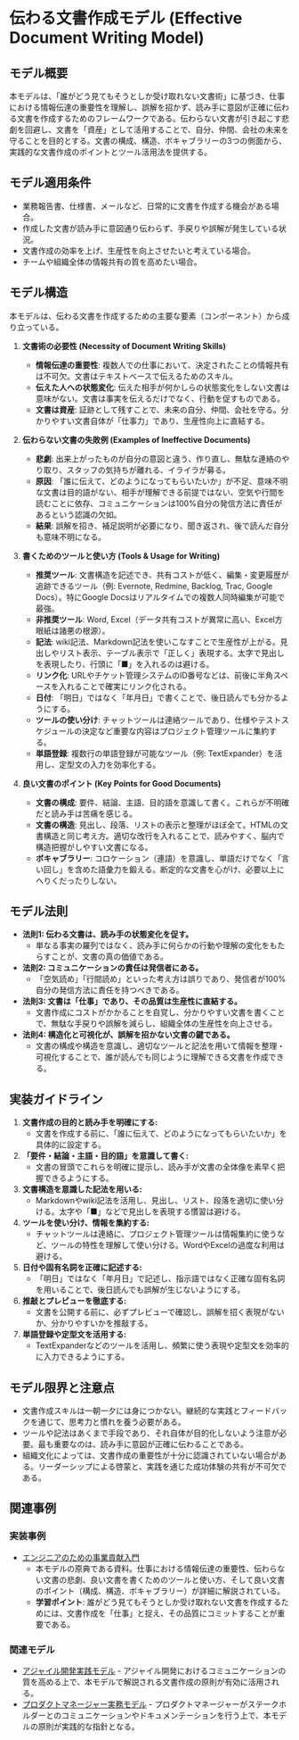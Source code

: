 # 伝わる文書作成モデル (Effective Document Writing Model)

## モデル概要
本モデルは、「誰がどう見てもそうとしか受け取れない文書術」に基づき、仕事における情報伝達の重要性を理解し、誤解を招かず、読み手に意図が正確に伝わる文書を作成するためのフレームワークである。伝わらない文書が引き起こす悲劇を回避し、文書を「資産」として活用することで、自分、仲間、会社の未来を守ることを目的とする。文書の構成、構造、ボキャブラリーの3つの側面から、実践的な文書作成のポイントとツール活用法を提供する。

## モデル適用条件
- 業務報告書、仕様書、メールなど、日常的に文書を作成する機会がある場合。
- 作成した文書が読み手に意図通り伝わらず、手戻りや誤解が発生している状況。
- 文書作成の効率を上げ、生産性を向上させたいと考えている場合。
- チームや組織全体の情報共有の質を高めたい場合。

## モデル構造
本モデルは、伝わる文書を作成するための主要な要素（コンポーネント）から成り立っている。

1.  **文書術の必要性 (Necessity of Document Writing Skills)**
    -   **情報伝達の重要性**: 複数人での仕事において、決定されたことの情報共有は不可欠。文書はテキストベースで伝えるためのスキル。
    -   **伝えた人への状態変化**: 伝えた相手が何かしらの状態変化をしない文書は意味がない。文書は事実を伝えるだけでなく、行動を促すものである。
    -   **文書は資産**: 証跡として残すことで、未来の自分、仲間、会社を守る。分かりやすい文書自体が「仕事力」であり、生産性向上に直結する。

2.  **伝わらない文書の失敗例 (Examples of Ineffective Documents)**
    -   **悲劇**: 出来上がったものが自分の意図と違う、作り直し、無駄な連絡のやり取り、スタッフの気持ちが離れる、イライラが募る。
    -   **原因**: 「誰に伝えて、どのようになってもらいたいか」が不足、意味不明な文書は目的語がない、相手が理解できる前提ではない、空気や行間を読むことに依存、コミュニケーションは100%自分の発信方法に責任があるという認識の欠如。
    -   **結果**: 誤解を招き、補足説明が必要になり、聞き返され、後で読んだ自分も意味不明になる。

3.  **書くためのツールと使い方 (Tools & Usage for Writing)**
    -   **推奨ツール**: 文書構造を記述でき、共有コストが低く、編集・変更履歴が追跡できるツール（例: Evernote, Redmine, Backlog, Trac, Google Docs）。特にGoogle Docsはリアルタイムでの複数人同時編集が可能で最強。
    -   **非推奨ツール**: Word, Excel（データ共有コストが異常に高い、Excel方眼紙は諸悪の根源）。
    -   **記法**: wiki記法、Markdown記法を使いこなすことで生産性が上がる。見出しやリスト表示、テーブル表示で「正しく」表現する。太字で見出しを表現したり、行頭に「■」を入れるのは避ける。
    -   **リンク化**: URLやチケット管理システムのID番号などは、前後に半角スペースを入れることで確実にリンク化される。
    -   **日付**: 「明日」ではなく「年月日」で書くことで、後日読んでも分かるようにする。
    -   **ツールの使い分け**: チャットツールは連絡ツールであり、仕様やテストスケジュールの決定など重要な内容はプロジェクト管理ツールに集約する。
    -   **単語登録**: 複数行の単語登録が可能なツール（例: TextExpander）を活用し、定型文の入力を効率化する。

4.  **良い文書のポイント (Key Points for Good Documents)**
    -   **文書の構成**: 要件、結論、主語、目的語を意識して書く。これらが不明確だと読み手は苦痛を感じる。
    -   **文書の構造**: 見出し、段落、リストの表示と整理がほぼ全て。HTMLの文書構造と同じ考え方。適切な改行を入れることで、読みやすく、脳内で構造把握がしやすい文書になる。
    -   **ボキャブラリー**: コロケーション（連語）を意識し、単語だけでなく「言い回し」を含めた語彙力を鍛える。断定的な文書を心がけ、必要以上にへりくだったりしない。

## モデル法則
- **法則1: 伝わる文書は、読み手の状態変化を促す。**
  -   単なる事実の羅列ではなく、読み手に何らかの行動や理解の変化をもたらすことが、文書の真の価値である。
- **法則2: コミュニケーションの責任は発信者にある。**
  -   「空気読め」「行間読め」といった考え方は誤りであり、発信者が100%自分の発信方法に責任を持つべきである。
- **法則3: 文書は「仕事」であり、その品質は生産性に直結する。**
  -   文書作成にコストがかかることを自覚し、分かりやすい文書を書くことで、無駄な手戻りや誤解を減らし、組織全体の生産性を向上させる。
- **法則4: 構造化と可視化が、誤解を招かない文書の鍵である。**
  -   文書の構成や構造を意識し、適切なツールと記法を用いて情報を整理・可視化することで、誰が読んでも同じように理解できる文書を作成できる。

## 実装ガイドライン
1.  **文書作成の目的と読み手を明確にする:**
    -   文書を作成する前に、「誰に伝えて、どのようになってもらいたいか」を具体的に設定する。
2.  **「要件・結論・主語・目的語」を意識して書く:**
    -   文書の冒頭でこれらを明確に提示し、読み手が文書の全体像を素早く把握できるようにする。
3.  **文書構造を意識した記法を用いる:**
    -   Markdownやwiki記法を活用し、見出し、リスト、段落を適切に使い分ける。太字や「■」などで見出しを表現する慣習は避ける。
4.  **ツールを使い分け、情報を集約する:**
    -   チャットツールは連絡に、プロジェクト管理ツールは情報集約に使うなど、ツールの特性を理解して使い分ける。WordやExcelの過度な利用は避ける。
5.  **日付や固有名詞を正確に記述する:**
    -   「明日」ではなく「年月日」で記述し、指示語ではなく正確な固有名詞を用いることで、後日読んでも誤解が生じないようにする。
6.  **推敲とプレビューを徹底する:**
    -   文書を公開する前に、必ずプレビューで確認し、誤解を招く表現がないか、分かりやすいかを推敲する。
7.  **単語登録や定型文を活用する:**
    -   TextExpanderなどのツールを活用し、頻繁に使う表現や定型文を効率的に入力できるようにする。

## モデル限界と注意点
- 文書作成スキルは一朝一夕には身につかない。継続的な実践とフィードバックを通じて、思考力と慣れを養う必要がある。
- ツールや記法はあくまで手段であり、それ自体が目的化しないよう注意が必要。最も重要なのは、読み手に意図が正確に伝わることである。
- 組織文化によっては、文書作成の重要性が十分に認識されていない場合がある。リーダーシップによる啓蒙と、実践を通じた成功体験の共有が不可欠である。

## 関連事例

### 実装事例
- [エンジニアのための事業貢献入門](https://speakerdeck.com/dskst/a-business-introduction-for-engineers)
  -   本モデルの原典である資料。仕事における情報伝達の重要性、伝わらない文書の悲劇、良い文書を書くためのツールと使い方、そして良い文書のポイント（構成、構造、ボキャブラリー）が詳細に解説されている。
  -   **学習ポイント**: 誰がどう見てもそうとしか受け取れない文書を作成するためには、文書作成を「仕事」と捉え、その品質にコミットすることが重要である。

### 関連モデル
- [アジャイル開発実践モデル](../EngingeeringManager/アジャイル開発実践モデル.md) - アジャイル開発におけるコミュニケーションの質を高める上で、本モデルで解説される文書作成の原則が有効に活用される。
- [プロダクトマネージャー実務モデル](../ProductManager/プロダクトマネージャー実務モデル.md) - プロダクトマネージャーがステークホルダーとのコミュニケーションやドキュメンテーションを行う上で、本モデルの原則が実践的な指針となる。
